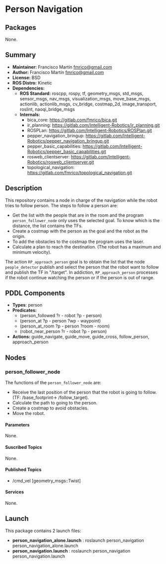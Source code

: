 # Person Navigation

## Packages
None.

## Summary

- **Maintainer:** Francisco Martín <fmrico@gmail.com>
- **Author:** Francisco Martín <fmrico@gmail.com>
- **License:** BSD
- **ROS Distro:** Kinetic
- **Dependencies:**
  - **ROS Standard:** roscpp, rospy, tf, geometry_msgs, std_msgs, sensor_msgs, nav_msgs, visualization_msgs, move_base_msgs, actionlib, actionlib_msgs, cv_bridge, costmap_2d, image_transport, roslint, naoqi_bridge_msgs
  - **Internals:**
     - bica_core: https://gitlab.com/fmrico/bica.git
     - ir_planning: https://gitlab.com/Intelligent-Robotics/ir_planning.git
     - ROSPLan: https://gitlab.com/Intelligent-Robotics/ROSPlan.git
     - pepper_navigation_bringup: https://gitlab.com/Intelligent-Robotics/pepper_navigation_bringup.git
     - pepper_basic_capabilities: https://gitlab.com/Intelligent-Robotics/pepper_basic_capabilities.git
     - rosweb_clientserver: https://gitlab.com/Intelligent-Robotics/rosweb_clientserver.git
     - topological_navigation: https://gitlab.com/fmrico/topological_navigation.git

## Description

This repository contains a node in charge of the navigation while the robot tries to follow person.
The steps to follow a person are:
- Get the list with the people that are in the room and the program `person_follower_node` only uses the selected goal. To know which is the distance, the list contains the TFs.
- Create a costmap with the person as the goal and the robot as the origin.
- To add the obstacles to the costmap the program uses the laser.
- Calculate a plan to reach the destination. (The robot has a maximum and minimum velocity).

The action `RP_approach_person` goal is to obtain the list that the node `people_detector` publish and select the person that the robot want to follow and publish the TF in "/target". In addiction, `RP_approach_person` processes if the robot continue watching the person or if the person is out of range.

## PDDL Components

- **Types**: person
- **Predicates:**
  - (person_followed ?r - robot ?p - person)
  - (person_at ?p - person ?wp - waypoint)
  - (person_at_room ?p - person ?room - room)
  - (robot_near_person ?r - robot ?p - person)
- **Actions:** guide_navigate, guide_move, guide_cross, follow_person, approach_person

## Nodes
### person_follower_node
The functions of the `person_follower_node` are:
- Receive the last position of the person that the robot is going to follow. (TF: /base_footprint-> /follow_target).
- Calculate the path to going to the person.
- Create a costmap to avoid obstacles.
- Move the robot.

#### Parameters
None.

#### Suscribed Topics
None.

#### Published Topics
- /cmd_vel [geometry_msgs::Twist]

#### Services
None.

## Launch
This package contains 2 launch files:
- **person_navigation_alone.launch** : roslaunch person_navigation person_navigation_alone.launch
- **person_navigation.launch** : roslaunch person_navigation person_navigation.launch
